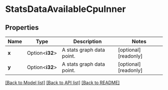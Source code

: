 # StatsDataAvailableCpuInner

## Properties

Name | Type | Description | Notes
------------ | ------------- | ------------- | -------------
**x** | Option<**i32**> | A stats graph data point.  | [optional][readonly]
**y** | Option<**i32**> | A stats graph data point.  | [optional][readonly]

[[Back to Model list]](../README.md#documentation-for-models) [[Back to API list]](../README.md#documentation-for-api-endpoints) [[Back to README]](../README.md)


